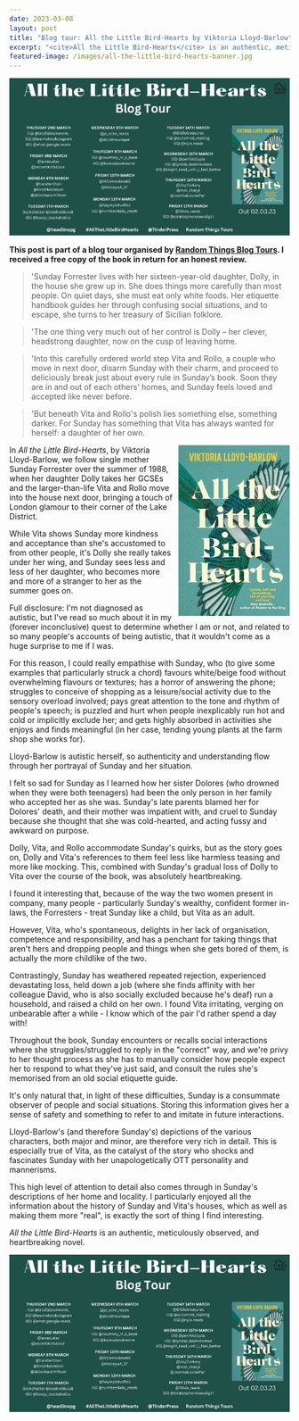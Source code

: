 ```yaml
---
date: 2023-03-08
layout: post
title: "Blog tour: All the Little Bird-Hearts by Viktoria Lloyd-Barlow"
excerpt: "<cite>All the Little Bird-Hearts</cite> is an authentic, meticulously observed, and heartbreaking novel."
featured-image: /images/all-the-little-bird-hearts-banner.jpg
---
```


![All the Little Bird-Hearts blog tour banner](/images/all-the-little-bird-hearts-banner.jpg)

**This post is part of a blog tour organised by [Random Things Blog Tours](http://randomthingsthroughmyletterbox.blogspot.com/p/services-to-publishers-authors-blog.html). I received a free copy of the book in return for an honest review.**

> 'Sunday Forrester lives with her sixteen-year-old daughter, Dolly, in the house she grew up in. She does things more carefully than most people. On quiet days, she must eat only white foods. Her etiquette handbook guides her through confusing social situations, and to escape, she turns to her treasury of Sicilian folklore.

> 'The one thing very much out of her control is Dolly – her clever, headstrong daughter, now on the cusp of leaving home.

> 'Into this carefully ordered world step Vita and Rollo, a couple who move in next door, disarm Sunday with their charm, and proceed to deliciously break just about every rule in Sunday’s book. Soon they are in and out of each others’ homes, and Sunday feels loved and accepted like never before.

> 'But beneath Vita and Rollo's polish lies something else, something darker. For Sunday has something that Vita has always wanted for herself: a daughter of her own.

<img src="/images/all-the-little-bird-hearts-200.jpg" alt="All the Little Bird-Hearts" style="float: right; margin-bottom: 10px; margin-left: 10px;">

In <cite>All the Little Bird-Hearts</cite>, by Viktoria Lloyd-Barlow, we follow single mother Sunday Forrester over the summer of 1988, when her daughter Dolly takes her GCSEs and the larger-than-life Vita and Rollo move into the house next door, bringing a touch of London glamour to their corner of the Lake District.

While Vita shows Sunday more kindness and acceptance than she's accustomed to from other people, it's Dolly she really takes under her wing, and Sunday sees less and less of her daughter, who becomes more and more of a stranger to her as the summer goes on.

Full disclosure: I'm not diagnosed as autistic, but I've read so much about it in my (forever inconclusive) quest to determine whether I am or not, and related to so many people's accounts of being autistic, that it wouldn't come as a huge surprise to me if I was.

For this reason, I could really empathise with Sunday, who (to give some examples that particularly struck a chord) favours white/beige food without overwhelming flavours or textures; has a horror of answering the phone; struggles to conceive of shopping as a leisure/social activity due to the sensory overload involved; pays great attention to the tone and rhythm of people's speech; is puzzled and hurt when people inexplicably run hot and cold or implicitly exclude her; and gets highly absorbed in activities she enjoys and finds meaningful (in her case, tending young plants at the farm shop she works for).

Lloyd-Barlow is autistic herself, so authenticity and understanding flow through her portrayal of Sunday and her situation.

I felt so sad for Sunday as I learned how her sister Dolores (who drowned when they were both teenagers) had been the only person in her family who accepted her as she was. Sunday's late parents blamed her for Dolores' death, and their mother was impatient with, and cruel to Sunday because she thought that she was cold-hearted, and acting fussy and awkward on purpose.

Dolly, Vita, and Rollo accommodate Sunday's quirks, but as the story goes on, Dolly and Vita's references to them feel less like harmless teasing and more like mocking. This, combined with Sunday's gradual loss of Dolly to Vita over the course of the book, was absolutely heartbreaking.

I found it interesting that, because of the way the two women present in company, many people - particularly Sunday's wealthy, confident former in-laws, the Forresters - treat Sunday like a child, but Vita as an adult.

However, Vita, who's spontaneous, delights in her lack of organisation, competence and responsibility, and has a penchant for taking things that aren't hers and dropping people and things when she gets bored of them, is actually the more childlike of the two.

Contrastingly, Sunday has weathered repeated rejection, experienced devastating loss, held down a job (where she finds affinity with her colleague David, who is also socially excluded because he's deaf) run a household, and raised a child on her own. I found Vita irritating, verging on unbearable after a while - I know which of the pair I'd rather spend a day with!

Throughout the book, Sunday encounters or recalls social interactions where she struggles/struggled to reply in the "correct" way, and we're privy to her thought process as she has to manually consider how people expect her to respond to what they've just said, and consult the rules she's memorised from an old social etiquette guide.

It's only natural that, in light of these difficulties, Sunday is a consummate observer of people and social situations. Storing this information gives her a sense of safety and something to refer to and imitate in future interactions.

Lloyd-Barlow's (and therefore Sunday's) depictions of the various characters, both major and minor, are therefore very rich in detail. This is especially true of Vita, as the catalyst of the story who shocks and fascinates Sunday with her unapologetically OTT personality and mannerisms.

This high level of attention to detail also comes through in Sunday's descriptions of her home and locality. I particularly enjoyed all the information about the history of Sunday and Vita's houses, which as well as making them more "real", is exactly the sort of thing I find interesting.

<cite>All the Little Bird-Hearts</cite> is an authentic, meticulously observed, and heartbreaking novel.

![All the Little Bird-Hearts blog tour banner](/images/all-the-little-bird-hearts-banner.jpg)
